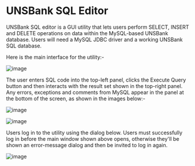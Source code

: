 <H1><B>UNSBank SQL Editor</B></H1>

UNSBank SQL editor is a GUI utility that lets users perform SELECT, INSERT and DELETE operations on data within the MySQL-based UNSBank database. Users will need a MySQL JDBC driver and a working UNSBank SQL database. 

Here is the main interface for the utility:-

![image](https://github.com/user-attachments/assets/ffdb07cf-4b22-4371-b1c1-dc012169a7e3)

The user enters SQL code into the top-left panel, clicks the Execute Query button and then interacts with the result set shown in the top-right panel. Any errors, exceptions and comments from MySQL appear in the panel at the bottom of the screen, as shown in the images below:-

![image](https://github.com/user-attachments/assets/d6a5387f-7fd9-4e6d-8ebb-2af6e7f96d32)

![image](https://github.com/user-attachments/assets/11165e70-3470-4be3-b459-0efda6e4b83c)

Users log in to the utility using the dialog below. Users must successfully log in before the main window shown above opens, otherwise they'll be shown an error-message dialog and then be invited to log in again.

![image](https://github.com/user-attachments/assets/86f84e3b-adaa-46ca-8509-1f2e41382730)
